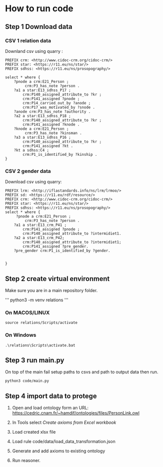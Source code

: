 # How to run code 

## Step 1 Download data 
### CSV 1 relation data 
Downland csv using quarry :
```
PREFIX crm: <http://www.cidoc-crm.org/cidoc-crm/>
PREFIX star: <https://r11.eu/ns/star/>
PREFIX sdhss: <https://r11.eu/ns/prosopography/>

select * where { 
    ?pnode a crm:E21_Person ;
         crm:P3_has_note ?person .
    ?a1 a star:E13_sdhss_P17 ;
        crm:P140_assigned_attribute_to ?kr ;
        crm:P141_assigned ?pnode ;
    	crm:P14_carried_out_by ?anode ;
        crm:P17_was_motivated_by ?snode . 
    ?anode crm:P3_has_note ?authority .
    ?a2 a star:E13_sdhss_P18 ;
        crm:P140_assigned_attribute_to ?kr ;
        crm:P141_assigned ?knode .
    ?knode a crm:E21_Person ;
         crm:P3_has_note ?kinsman .
    ?a3 a star:E13_sdhss_P16 ;
        crm:P140_assigned_attribute_to ?kr ;
        crm:P141_assigned ?kt .
    ?kt a sdhss:C4 ;
        crm:P1_is_identified_by ?kinship .
} 
```

### CSV 2 gender data 
Download csv using quarry: 
```
PREFIX lrm: <http://iflastandards.info/ns/lrm/lrmoo/>
PREFIX sd: <https://r11.eu/rdf/resource/>
PREFIX crm: <http://www.cidoc-crm.org/cidoc-crm/>
PREFIX star: <https://r11.eu/ns/star/>
PREFIX sdhss: <https://r11.eu/ns/prosopography/>
select * where { 
     ?pnode a crm:E21_Person ;
         crm:P3_has_note ?person .
    ?a1 a star:E13_crm_P41 ;
    	crm:P141_assigned ?pnode ;
    	crm:P140_assigned_attribute_to ?intermidiet1.
    ?a2 a star:E13_crm_P42;
    	crm:P140_assigned_attribute_to ?intermidiet1;
    	crm:P141_assigned ?pre_gender.
    ?pre_gender crm:P1_is_identified_by ?gender.
    
      
} 
```


## Step 2 create virtual environment

Make sure you are in a main repository folder. 


'''
python3 -m venv relations
'''

### On MACOS/LINUX 
```
source relations/Scripts/activate
```
### On Windows
```
.\relations\Scripts\activate.bat
```



## Step 3 run main.py 

On top of the main fail setup paths to csvs and path to output data then run. 

``` 
python3 code/main.py
```


## Step 4 import data to **protege**

1. Open and load ontology form an URL: https://cedric.cnam.fr/~hamdif/ontologies/files/PersonLink.owl 

2. In Tools select *Create axioms from Excel workbook*

3. Load created xlsx file 

4. Load rule code/data/load_data_transformation.json

5. Generate and add axioms to existing ontology 

6. Run reasoner.
